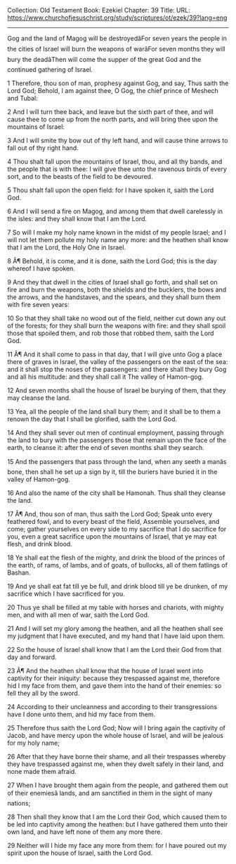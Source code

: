 Collection: Old Testament
Book: Ezekiel
Chapter: 39
Title: 
URL: https://www.churchofjesuschrist.org/study/scriptures/ot/ezek/39?lang=eng

---

Gog and the land of Magog will be destroyedâFor seven years the people in the cities of Israel will burn the weapons of warâFor seven months they will bury the deadâThen will come the supper of the great God and the continued gathering of Israel.

1 Therefore, thou son of man, prophesy against Gog, and say, Thus saith the Lord God; Behold, I am against thee, O Gog, the chief prince of Meshech and Tubal:

2 And I will turn thee back, and leave but the sixth part of thee, and will cause thee to come up from the north parts, and will bring thee upon the mountains of Israel:

3 And I will smite thy bow out of thy left hand, and will cause thine arrows to fall out of thy right hand.

4 Thou shalt fall upon the mountains of Israel, thou, and all thy bands, and the people that is with thee: I will give thee unto the ravenous birds of every sort, and to the beasts of the field to be devoured.

5 Thou shalt fall upon the open field: for I have spoken it, saith the Lord God.

6 And I will send a fire on Magog, and among them that dwell carelessly in the isles: and they shall know that I am the Lord.

7 So will I make my holy name known in the midst of my people Israel; and I will not let them pollute my holy name any more: and the heathen shall know that I am the Lord, the Holy One in Israel.

8 Â¶ Behold, it is come, and it is done, saith the Lord God; this is the day whereof I have spoken.

9 And they that dwell in the cities of Israel shall go forth, and shall set on fire and burn the weapons, both the shields and the bucklers, the bows and the arrows, and the handstaves, and the spears, and they shall burn them with fire seven years:

10 So that they shall take no wood out of the field, neither cut down any out of the forests; for they shall burn the weapons with fire: and they shall spoil those that spoiled them, and rob those that robbed them, saith the Lord God.

11 Â¶ And it shall come to pass in that day, that I will give unto Gog a place there of graves in Israel, the valley of the passengers on the east of the sea: and it shall stop the noses of the passengers: and there shall they bury Gog and all his multitude: and they shall call it The valley of Hamon-gog.

12 And seven months shall the house of Israel be burying of them, that they may cleanse the land.

13 Yea, all the people of the land shall bury them; and it shall be to them a renown the day that I shall be glorified, saith the Lord God.

14 And they shall sever out men of continual employment, passing through the land to bury with the passengers those that remain upon the face of the earth, to cleanse it: after the end of seven months shall they search.

15 And the passengers that pass through the land, when any seeth a manâs bone, then shall he set up a sign by it, till the buriers have buried it in the valley of Hamon-gog.

16 And also the name of the city shall be Hamonah. Thus shall they cleanse the land.

17 Â¶ And, thou son of man, thus saith the Lord God; Speak unto every feathered fowl, and to every beast of the field, Assemble yourselves, and come; gather yourselves on every side to my sacrifice that I do sacrifice for you, even a great sacrifice upon the mountains of Israel, that ye may eat flesh, and drink blood.

18 Ye shall eat the flesh of the mighty, and drink the blood of the princes of the earth, of rams, of lambs, and of goats, of bullocks, all of them fatlings of Bashan.

19 And ye shall eat fat till ye be full, and drink blood till ye be drunken, of my sacrifice which I have sacrificed for you.

20 Thus ye shall be filled at my table with horses and chariots, with mighty men, and with all men of war, saith the Lord God.

21 And I will set my glory among the heathen, and all the heathen shall see my judgment that I have executed, and my hand that I have laid upon them.

22 So the house of Israel shall know that I am the Lord their God from that day and forward.

23 Â¶ And the heathen shall know that the house of Israel went into captivity for their iniquity: because they trespassed against me, therefore hid I my face from them, and gave them into the hand of their enemies: so fell they all by the sword.

24 According to their uncleanness and according to their transgressions have I done unto them, and hid my face from them.

25 Therefore thus saith the Lord God; Now will I bring again the captivity of Jacob, and have mercy upon the whole house of Israel, and will be jealous for my holy name;

26 After that they have borne their shame, and all their trespasses whereby they have trespassed against me, when they dwelt safely in their land, and none made them afraid.

27 When I have brought them again from the people, and gathered them out of their enemiesâ lands, and am sanctified in them in the sight of many nations;

28 Then shall they know that I am the Lord their God, which caused them to be led into captivity among the heathen: but I have gathered them unto their own land, and have left none of them any more there.

29 Neither will I hide my face any more from them: for I have poured out my spirit upon the house of Israel, saith the Lord God.
